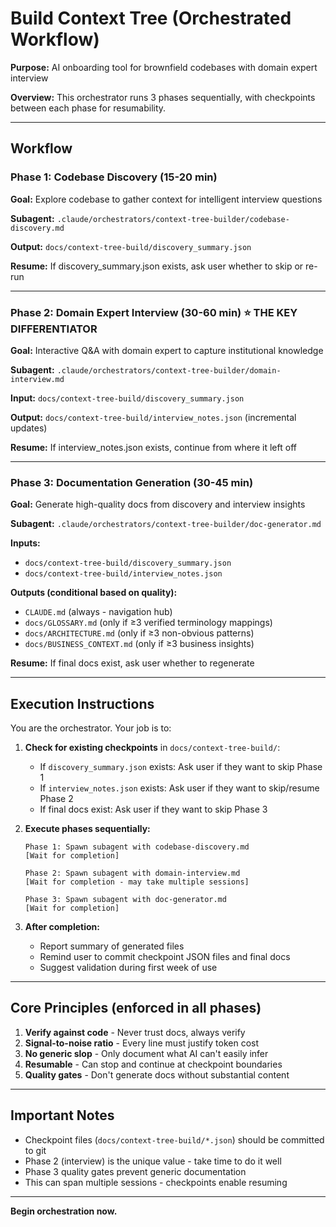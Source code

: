 # Build Context Tree (Orchestrated Workflow)

**Purpose:** AI onboarding tool for brownfield codebases with domain expert interview

**Overview:** This orchestrator runs 3 phases sequentially, with checkpoints between each phase for resumability.

---

## Workflow

### Phase 1: Codebase Discovery (15-20 min)
**Goal:** Explore codebase to gather context for intelligent interview questions

**Subagent:** `.claude/orchestrators/context-tree-builder/codebase-discovery.md`

**Output:** `docs/context-tree-build/discovery_summary.json`

**Resume:** If discovery_summary.json exists, ask user whether to skip or re-run

---

### Phase 2: Domain Expert Interview (30-60 min) ⭐ THE KEY DIFFERENTIATOR
**Goal:** Interactive Q&A with domain expert to capture institutional knowledge

**Subagent:** `.claude/orchestrators/context-tree-builder/domain-interview.md`

**Input:** `docs/context-tree-build/discovery_summary.json`

**Output:** `docs/context-tree-build/interview_notes.json` (incremental updates)

**Resume:** If interview_notes.json exists, continue from where it left off

---

### Phase 3: Documentation Generation (30-45 min)
**Goal:** Generate high-quality docs from discovery and interview insights

**Subagent:** `.claude/orchestrators/context-tree-builder/doc-generator.md`

**Inputs:**
- `docs/context-tree-build/discovery_summary.json`
- `docs/context-tree-build/interview_notes.json`

**Outputs (conditional based on quality):**
- `CLAUDE.md` (always - navigation hub)
- `docs/GLOSSARY.md` (only if ≥3 verified terminology mappings)
- `docs/ARCHITECTURE.md` (only if ≥3 non-obvious patterns)
- `docs/BUSINESS_CONTEXT.md` (only if ≥3 business insights)

**Resume:** If final docs exist, ask user whether to regenerate

---

## Execution Instructions

You are the orchestrator. Your job is to:

1. **Check for existing checkpoints** in `docs/context-tree-build/`:
   - If `discovery_summary.json` exists: Ask user if they want to skip Phase 1
   - If `interview_notes.json` exists: Ask user if they want to skip/resume Phase 2
   - If final docs exist: Ask user if they want to skip Phase 3

2. **Execute phases sequentially:**
   ```
   Phase 1: Spawn subagent with codebase-discovery.md
   [Wait for completion]

   Phase 2: Spawn subagent with domain-interview.md
   [Wait for completion - may take multiple sessions]

   Phase 3: Spawn subagent with doc-generator.md
   [Wait for completion]
   ```

3. **After completion:**
   - Report summary of generated files
   - Remind user to commit checkpoint JSON files and final docs
   - Suggest validation during first week of use

---

## Core Principles (enforced in all phases)

1. **Verify against code** - Never trust docs, always verify
2. **Signal-to-noise ratio** - Every line must justify token cost
3. **No generic slop** - Only document what AI can't easily infer
4. **Resumable** - Can stop and continue at checkpoint boundaries
5. **Quality gates** - Don't generate docs without substantial content

---

## Important Notes

- Checkpoint files (`docs/context-tree-build/*.json`) should be committed to git
- Phase 2 (interview) is the unique value - take time to do it well
- Phase 3 quality gates prevent generic documentation
- This can span multiple sessions - checkpoints enable resuming

---

**Begin orchestration now.**
